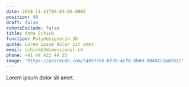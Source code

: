 ```yaml
---
date: 2018-11-21T09:03:00.000Z
position: 40
draft: false
robotsExclude: false
title: Anna Schick
function: Polydesignerin 3D
quote: Lorem ipsum dolor sit amet.
email: schick@3dimensional.ch
phone: +41 44 422 44 25
image: 'https://ucarecdn.com/546577d6-bf39-4cf0-bb68-98492c1ad702/'
---
```

Lorem ipsum dolor sit amet.
